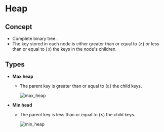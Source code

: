 # Heap

## Concept
- Complete binary tree.
- The key stored in each node is either greater than or equal to (≥) or less than or equal to (≤) the keys in the node's children.

## Types
- **Max heap**
   - The parent key is greater than or equal to (≥) the child keys.
   
     ![max_heap](https://user-images.githubusercontent.com/8989447/116179688-ffcf8600-a6d4-11eb-8485-0399871a804e.png)


- **Min head**
   - The parent key is less than or equal to (≤) the child keys.
   
     ![min_heap](https://user-images.githubusercontent.com/8989447/116179698-03630d00-a6d5-11eb-90b3-83c4933b9a4a.png)
